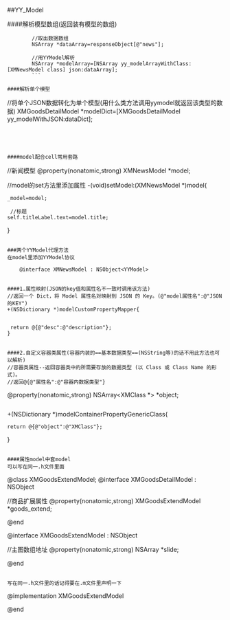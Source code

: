 ##YY_Model

####解析模型数组(返回装有模型的数组)
```
		//取出数据数组
        NSArray *dataArray=responseObject[@"news"];

        //用YYModel解析
        NSArray *modelArray=[NSArray yy_modelArrayWithClass:[XMNewsModel class] json:dataArray];
        ```

####解析单个模型
```
//将单个JSON数据转化为单个模型(用什么类方法调用yymodel就返回该类型的数据)
        XMGoodsDetailModel *modelDict=[XMGoodsDetailModel yy_modelWithJSON:dataDict];

```



   
####model配合cell常用套路
   ```
   //新闻模型
@property(nonatomic,strong) XMNewsModel *model;

//model的set方法里添加属性
-(void)setModel:(XMNewsModel *)model{

	_model=model;
	
     //标题
    self.titleLabel.text=model.title;

}
```

###两个YYModel代理方法
在model里添加YYModel协议
```
        @interface XMNewsModel : NSObject<YYModel>
   ```

####1.属性映射(JSON的key值和属性名不一致时调用该方法)
//返回一个 Dict，将 Model 属性名对映射到 JSON 的 Key。(@"model属性名":@"JSON的KEY")
+(NSDictionary *)modelCustomPropertyMapper{
    
    
    return @{@"desc":@"description"};
}


####2.自定义容器类属性(容器内装的==基本数据类型==(NSString等)的话不用此方法也可以解析)
//容器类属性--返回容器类中的所需要存放的数据类型 (以 Class 或 Class Name 的形式)。
//返回@{@"属性名":@"容器内数据类型"}

```
@property(nonatomic,strong) NSArray<XMClass *> *object;
```

```
+(NSDictionary *)modelContainerPropertyGenericClass{
    
    return @{@"object":@"XMClass"};
}
```

####属性model中套model
可以写在同一.h文件里面
```
@class XMGoodsExtendModel;
@interface XMGoodsDetailModel : NSObject<YYModel>

//商品扩展属性
@property(nonatomic,strong) XMGoodsExtendModel *goods_extend;

@end

@interface XMGoodsExtendModel : NSObject<YYModel>

//主图数组地址
@property(nonatomic,strong) NSArray *slide;

@end
```

写在同一.h文件里的话记得要在.m文件里声明一下
```
@implementation XMGoodsExtendModel


@end
```
